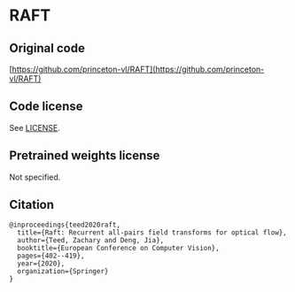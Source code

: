# RAFT

## Original code

[https://github.com/princeton-vl/RAFT](https://github.com/princeton-vl/RAFT)

## Code license

See [LICENSE](LICENSE).

## Pretrained weights license

Not specified.

## Citation

```
@inproceedings{teed2020raft,
  title={Raft: Recurrent all-pairs field transforms for optical flow},
  author={Teed, Zachary and Deng, Jia},
  booktitle={European Conference on Computer Vision},
  pages={402--419},
  year={2020},
  organization={Springer}
}
```